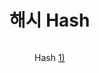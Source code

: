 # 해시 Hash

<figure><img src="https://upload.wikimedia.org/wikipedia/commons/thumb/5/58/Hash_table_4_1_1_0_0_1_0_LL.svg/1200px-Hash_table_4_1_1_0_0_1_0_LL.svg.png" alt=""><figcaption><p>Hash <a href="https://ko.wikipedia.org/wiki/%ED%95%B4%EC%8B%9C_%ED%95%A8%EC%88%98">1)</a></p></figcaption></figure>
